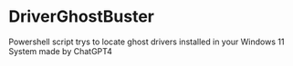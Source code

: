 # DriverGhostBuster
Powershell script trys to locate ghost drivers installed in your Windows 11 System made by ChatGPT4
